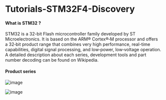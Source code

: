 # Tutorials-STM32F4-Discovery
#### What is STM32 ?

STM32 is a 32-bit Flash microcontroller family developed by ST Microelectronics. It is based on
the ARM® Cortex®‑M processor and offers a 32‑bit product range that combines very high
performance, real-time capabilities, digital signal processing, and low‑power, low‑voltage
operation.
A detailed description about each series, development tools and part number decoding can be
found on Wikipedia.


#### Product series
![image](https://user-images.githubusercontent.com/32094503/104322803-a5c00180-54e5-11eb-87bf-fcbe34ac517d.png)

![image](https://user-images.githubusercontent.com/32094503/34986349-8da96018-fab7-11e7-9baa-d2c439c9fd1f.png)

